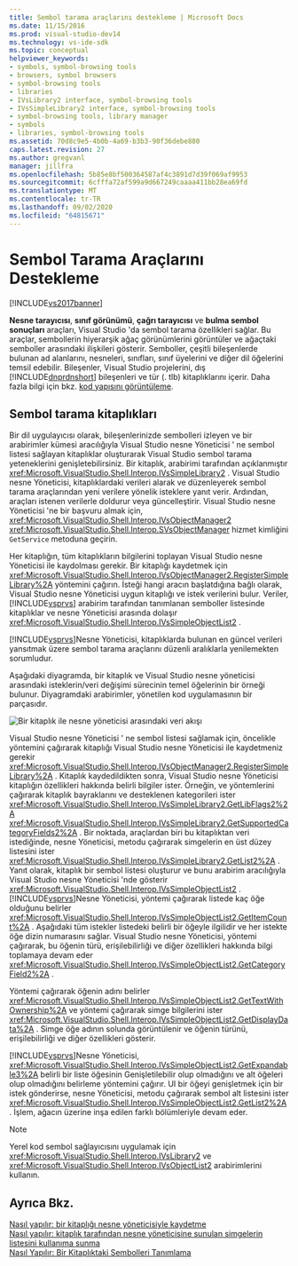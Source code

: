 ```yaml
---
title: Sembol tarama araçlarını destekleme | Microsoft Docs
ms.date: 11/15/2016
ms.prod: visual-studio-dev14
ms.technology: vs-ide-sdk
ms.topic: conceptual
helpviewer_keywords:
- symbols, symbol-browsing tools
- browsers, symbol browsers
- symbol-browsing tools
- libraries
- IVsLibrary2 interface, symbol-browsing tools
- IVsSimpleLibrary2 interface, symbol-browsing tools
- symbol-browsing tools, library manager
- symbols
- libraries, symbol-browsing tools
ms.assetid: 70d8c9e5-4b0b-4a69-b3b3-90f36debe880
caps.latest.revision: 27
ms.author: gregvanl
manager: jillfra
ms.openlocfilehash: 5b85e8bf500364587af4c3891d7d39f069af9953
ms.sourcegitcommit: 6cfffa72af599a9d667249caaaa411bb28ea69fd
ms.translationtype: MT
ms.contentlocale: tr-TR
ms.lasthandoff: 09/02/2020
ms.locfileid: "64815671"
---
```

# <a name="supporting-symbol-browsing-tools"></a>Sembol Tarama Araçlarını Destekleme
[!INCLUDE[vs2017banner](../../includes/vs2017banner.md)]

**Nesne tarayıcısı**, **sınıf görünümü**, **çağrı tarayıcısı** ve **bulma sembol sonuçları** araçları, Visual Studio 'da sembol tarama özellikleri sağlar. Bu araçlar, sembollerin hiyerarşik ağaç görünümlerini görüntüler ve ağaçtaki semboller arasındaki ilişkileri gösterir. Semboller, çeşitli bileşenlerde bulunan ad alanlarını, nesneleri, sınıfları, sınıf üyelerini ve diğer dil öğelerini temsil edebilir. Bileşenler, Visual Studio projelerini, dış [!INCLUDE[dnprdnshort](../../includes/dnprdnshort-md.md)] bileşenleri ve tür (. tlb) kitaplıklarını içerir. Daha fazla bilgi için bkz. [kod yapısını görüntüleme](../../ide/viewing-the-structure-of-code.md).  
  
## <a name="symbol-browsing-libraries"></a>Sembol tarama kitaplıkları  
 Bir dil uygulayıcısı olarak, bileşenlerinizde sembolleri izleyen ve bir arabirimler kümesi aracılığıyla Visual Studio nesne Yöneticisi ' ne sembol listesi sağlayan kitaplıklar oluşturarak Visual Studio sembol tarama yeteneklerini genişletebilirsiniz. Bir kitaplık, arabirimi tarafından açıklanmıştır <xref:Microsoft.VisualStudio.Shell.Interop.IVsSimpleLibrary2> . Visual Studio nesne Yöneticisi, kitaplıklardaki verileri alarak ve düzenleyerek sembol tarama araçlarından yeni verilere yönelik isteklere yanıt verir. Ardından, araçları istenen verilerle doldurur veya güncelleştirir. Visual Studio nesne Yöneticisi 'ne bir başvuru almak için, <xref:Microsoft.VisualStudio.Shell.Interop.IVsObjectManager2> <xref:Microsoft.VisualStudio.Shell.Interop.SVsObjectManager> hizmet kimliğini `GetService` metoduna geçirin.  
  
 Her kitaplığın, tüm kitaplıkların bilgilerini toplayan Visual Studio nesne Yöneticisi ile kaydolması gerekir. Bir kitaplığı kaydetmek için <xref:Microsoft.VisualStudio.Shell.Interop.IVsObjectManager2.RegisterSimpleLibrary%2A> yöntemini çağırın. İsteği hangi aracın başlatdığına bağlı olarak, Visual Studio nesne Yöneticisi uygun kitaplığı ve istek verilerini bulur. Veriler, [!INCLUDE[vsprvs](../../includes/vsprvs-md.md)] arabirim tarafından tanımlanan semboller listesinde kitaplıklar ve nesne Yöneticisi arasında dolaşır <xref:Microsoft.VisualStudio.Shell.Interop.IVsSimpleObjectList2> .  
  
 [!INCLUDE[vsprvs](../../includes/vsprvs-md.md)]Nesne Yöneticisi, kitaplıklarda bulunan en güncel verileri yansıtmak üzere sembol tarama araçlarını düzenli aralıklarla yenilemekten sorumludur.  
  
 Aşağıdaki diyagramda, bir kitaplık ve Visual Studio nesne yöneticisi arasındaki isteklerin/veri değişimi sürecinin temel öğelerinin bir örneği bulunur. Diyagramdaki arabirimler, yönetilen kod uygulamasının bir parçasıdır.  
  
 ![Bir kitaplık ile nesne yöneticisi arasındaki veri akışı](../../extensibility/internals/media/callbrowserdiagram.gif "CallBrowserDiagram")  
  
 Visual Studio nesne Yöneticisi ' ne sembol listesi sağlamak için, öncelikle yöntemini çağırarak kitaplığı Visual Studio nesne Yöneticisi ile kaydetmeniz gerekir <xref:Microsoft.VisualStudio.Shell.Interop.IVsObjectManager2.RegisterSimpleLibrary%2A> . Kitaplık kaydedildikten sonra, Visual Studio nesne Yöneticisi kitaplığın özellikleri hakkında belirli bilgiler ister. Örneğin, ve yöntemlerini çağırarak kitaplık bayraklarını ve desteklenen kategorileri ister <xref:Microsoft.VisualStudio.Shell.Interop.IVsSimpleLibrary2.GetLibFlags2%2A> <xref:Microsoft.VisualStudio.Shell.Interop.IVsSimpleLibrary2.GetSupportedCategoryFields2%2A> . Bir noktada, araçlardan biri bu kitaplıktan veri istediğinde, nesne Yöneticisi, metodu çağırarak simgelerin en üst düzey listesini ister <xref:Microsoft.VisualStudio.Shell.Interop.IVsSimpleLibrary2.GetList2%2A> . Yanıt olarak, kitaplık bir sembol listesi oluşturur ve bunu arabirim aracılığıyla Visual Studio nesne Yöneticisi 'nde gösterir <xref:Microsoft.VisualStudio.Shell.Interop.IVsSimpleObjectList2> . [!INCLUDE[vsprvs](../../includes/vsprvs-md.md)]Nesne Yöneticisi, yöntemi çağırarak listede kaç öğe olduğunu belirler <xref:Microsoft.VisualStudio.Shell.Interop.IVsSimpleObjectList2.GetItemCount%2A> . Aşağıdaki tüm istekler listedeki belirli bir öğeyle ilgilidir ve her istekte öğe dizin numarasını sağlar. Visual Studio nesne Yöneticisi, yöntemi çağırarak, bu öğenin türü, erişilebilirliği ve diğer özellikleri hakkında bilgi toplamaya devam eder <xref:Microsoft.VisualStudio.Shell.Interop.IVsSimpleObjectList2.GetCategoryField2%2A> .  
  
 Yöntemi çağırarak öğenin adını belirler <xref:Microsoft.VisualStudio.Shell.Interop.IVsSimpleObjectList2.GetTextWithOwnership%2A> ve yöntemi çağırarak simge bilgilerini ister <xref:Microsoft.VisualStudio.Shell.Interop.IVsSimpleObjectList2.GetDisplayData%2A> . Simge öğe adının solunda görüntülenir ve öğenin türünü, erişilebilirliği ve diğer özellikleri gösterir.  
  
 [!INCLUDE[vsprvs](../../includes/vsprvs-md.md)]Nesne Yöneticisi, <xref:Microsoft.VisualStudio.Shell.Interop.IVsSimpleObjectList2.GetExpandable3%2A> belirli bir liste öğesinin Genişletilebilir olup olmadığını ve alt öğeleri olup olmadığını belirleme yöntemini çağırır. UI bir öğeyi genişletmek için bir istek gönderirse, nesne Yöneticisi, metodu çağırarak sembol alt listesini ister <xref:Microsoft.VisualStudio.Shell.Interop.IVsSimpleObjectList2.GetList2%2A> . İşlem, ağacın üzerine inşa edilen farklı bölümleriyle devam eder.  
  
> [!NOTE]
> Yerel kod sembol sağlayıcısını uygulamak için <xref:Microsoft.VisualStudio.Shell.Interop.IVsLibrary2> ve <xref:Microsoft.VisualStudio.Shell.Interop.IVsObjectList2> arabirimlerini kullanın.  
  
## <a name="see-also"></a>Ayrıca Bkz.  
 [Nasıl yapılır: bir kitaplığı nesne yöneticisiyle kaydetme](../../extensibility/internals/how-to-register-a-library-with-the-object-manager.md)   
 [Nasıl yapılır: kitaplık tarafından nesne yöneticisine sunulan simgelerin listesini kullanıma sunma](../../extensibility/internals/how-to-expose-lists-of-symbols-provided-by-the-library-to-the-object-manager.md)   
 [Nasıl Yapılır: Bir Kitaplıktaki Sembolleri Tanımlama](../../extensibility/internals/how-to-identify-symbols-in-a-library.md)
